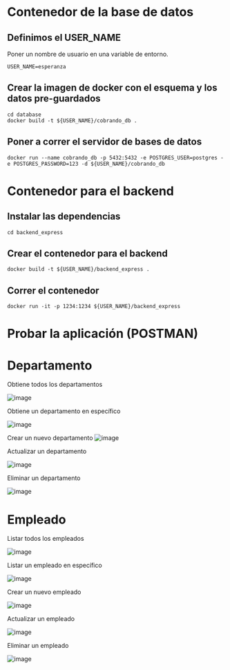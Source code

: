 # Contenedor de la base de datos

## Definimos el USER_NAME

Poner un nombre de usuario en una variable de entorno. 

`USER_NAME=esperanza`

## Crear la imagen de docker con el esquema y los datos pre-guardados

```
cd database
docker build -t ${USER_NAME}/cobrando_db .
```

## Poner a correr el servidor de bases de datos

```
docker run --name cobrando_db -p 5432:5432 -e POSTGRES_USER=postgres -e POSTGRES_PASSWORD=123 -d ${USER_NAME}/cobrando_db
```
# Contenedor para el backend

## Instalar las dependencias


```
cd backend_express
```

## Crear el contenedor para el backend

`docker build -t ${USER_NAME}/backend_express .`

## Correr el contenedor

`docker run -it -p 1234:1234 ${USER_NAME}/backend_express`

# Probar la aplicación (POSTMAN)

# Departamento

Obtiene todos los departamentos

![image](https://user-images.githubusercontent.com/95490448/187088172-3f9a5d30-779f-4218-8dad-6d39daa1a297.png)

Obtiene un departamento en específico

![image](https://user-images.githubusercontent.com/95490448/187088184-2529bb1b-569e-4f1c-8c7b-aa4f29f53f8b.png)

Crear un nuevo departamento
![image](https://user-images.githubusercontent.com/95490448/187088247-d6934a43-e62b-484a-992e-c77d181fd786.png)

Actualizar un departamento

![image](https://user-images.githubusercontent.com/95490448/187088306-943e1179-0762-4632-b87c-fd1304dc3341.png)

Eliminar un departamento

![image](https://user-images.githubusercontent.com/95490448/187088342-3bcb4b68-93d0-44ce-8553-d82041a76aa2.png)

# Empleado 

Listar todos los empleados

![image](https://user-images.githubusercontent.com/95490448/187088386-896ff2e8-97c1-409a-aa8f-6f321d49b434.png)

Listar un empleado en específico

![image](https://user-images.githubusercontent.com/95490448/187088406-27fc67de-1f3a-4b26-8f22-35aee67def2e.png)

Crear un nuevo empleado

![image](https://user-images.githubusercontent.com/95490448/187088424-f79d6676-511d-49f8-8c32-731f23570a77.png)

Actualizar un empleado

![image](https://user-images.githubusercontent.com/95490448/187088556-353ef338-502a-4922-9469-46528d512af2.png)

Eliminar un empleado

![image](https://user-images.githubusercontent.com/95490448/187088567-f63bd220-97a2-4319-8f39-ab22fe623671.png)




